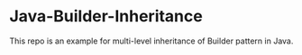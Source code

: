 # Java-Builder-Inheritance

This repo is an example for multi-level inheritance of Builder pattern in Java.
